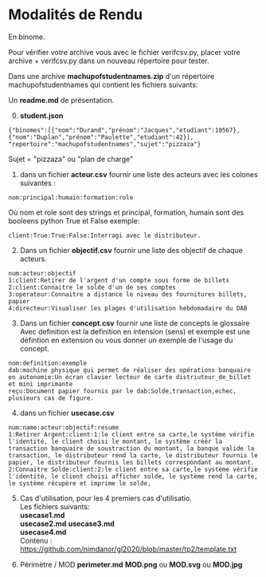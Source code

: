 
# Modalités de Rendu 

En binome.

Pour vérifier votre archive vous avec le fichier verifcsv.py, placer votre archive + verifcsv.py dans un nouveau répertoire pour tester. 

Dans une archive **machupofstudentnames.zip** d'un répertoire machupofstudentnames qui contient les fichiers suivants:

Un **readme.md** de présentation.


0) **student.json**
```
{"binomes":[{"nom":"Durand","prénom":"Jacques","etudiant":10567},{"nom":"Duplan","prénom":"Paulette","etudiant":42}],
"repertoire":"machupofstudentnames","sujet":"pizzaza"}
```
Sujet = "pizzaza" ou "plan de charge"


1) dans un fichier **acteur.csv** fournir une liste des acteurs avec les colones suivantes :
```
nom:principal:humain:formation:role
```
Où nom et role sont des strings et principal, formation, humain sont des booleens python True et False 
exemple:
```
client:True:True:False:Interragi avec le distributeur.
```
2) Dans un fichier **objectif.csv** fournir une liste des objectif de chaque acteurs.
```
num:acteur:objectif  
1:client:Retirer de l'argent d'un compte sous forme de billets  
2:client:Connaitre le solde d'un de ses comptes   
3:operateur:Connaitre a distance le niveau des fournitures billets, papier  
4:directeur:Visualiser les plages d'utilisation hebdomadaire du DAB  
```
3) Dans un fichier **concept.csv** fournir une liste de concepts le glossaire 
Avec definition est la definition en intension (sens) et exemple est une défintion en extension ou vous donner un exemple de l'usage du concept.
```
nom:definition:exemple
dab:machine physique qui permet de réaliser des opérations banquaire en autonomie:Un écran clavier lecteur de carte distriuteur_de_billet et mini imprimante 
reçu:Document papier fournis par le dab:Solde,transaction,echec,  plusieurs cas de figure.
```

4) dans un fichier **usecase.csv** 
```
num:name:acteur:objectif:resume   
1:Retirer Argent:client:1:le client entre sa carte,le système vérifie l'identité, le client choisi le montant, le système créér la transaction banquaire de soustraction du montant, la banque valide la transaction, le distributeur rend la carte, le distributeur fournis le papier, le distributeur fournis les billets correspondant au montant.   
2:Connaitre Solde:client:2:le client entre sa carte,le système vérifie l'identité, le client choisi afficher solde, le système rend la carte, le système récupère et imprime le solde,    
```
5) Cas d'utilisation, pour les 4 premiers cas d'utilisatio.  
Les fichiers suivants:  
**usecase1.md**  
**usecase2.md** 
**usecase3.md**  
**usecase4.md**  
Contenu :
https://github.com/nimdanor/gl2020/blob/master/tp2/template.txt


6) Périmètre / MOD 
 **perimeter.md** 
 **MOD.png** ou **MOD.svg** ou **MOD.jpg** 

